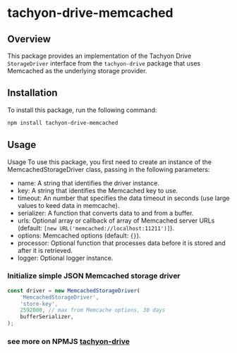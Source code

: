 # tachyon-drive-memcached

## Overview

This package provides an implementation of the Tachyon Drive `StorageDriver` interface from the `tachyon-drive` package that uses Memcached as the underlying storage provider.

## Installation

To install this package, run the following command:

```bash
npm install tachyon-drive-memcached
```

## Usage

Usage
To use this package, you first need to create an instance of the MemcachedStorageDriver class, passing in the following parameters:

- name: A string that identifies the driver instance.
- key: A string that identifies the Memcached key to use.
- timeout: An number that specifies the data timeout in seconds (use large values to keed data in memcache).
- serializer: A function that converts data to and from a buffer.
- urls: Optional array or callback of array of Memcached server URLs (default: `[new URL('memcached://localhost:11211')]`).
- options: Memcached options (default: `{}`).
- processor: Optional function that processes data before it is stored and after it is retrieved.
- logger: Optional logger instance.

### Initialize simple JSON Memcached storage driver

```typescript
const driver = new MemcachedStorageDriver(
	'MemcachedStorageDriver',
	'store-key',
	2592000, // max from Memcache options, 30 days
	bufferSerializer,
);
```

### see more on NPMJS [tachyon-drive](https://www.npmjs.com/package/tachyon-drive)
